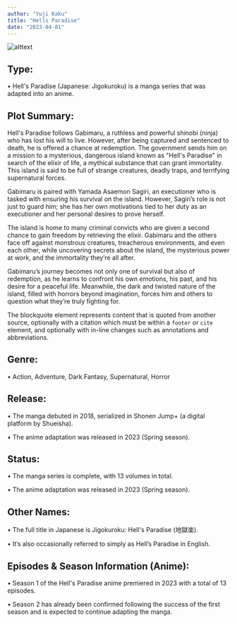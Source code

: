 ```yaml
---
author: "Yuji Kaku"
title: "Hells Paradise"
date: "2023-04-01"
---
```

![alttext](/Hells-paradise.jpg)



## Type:

• Hell's Paradise (Japanese: Jigokuroku) is a manga series that was adapted into an anime.



## Plot Summary:

Hell's Paradise follows Gabimaru, a ruthless and powerful shinobi (ninja) who has lost his will to live. However, after being captured and sentenced to death, he is offered a chance at redemption. The government sends him on a mission to a mysterious, dangerous island known as "Hell's Paradise" in search of the elixir of life, a mythical substance that can grant immortality. This island is said to be full of strange creatures, deadly traps, and terrifying supernatural forces.

Gabimaru is paired with Yamada Asaemon Sagiri, an executioner who is tasked with ensuring his survival on the island. However, Sagiri’s role is not just to guard him; she has her own motivations tied to her duty as an executioner and her personal desires to prove herself.

The island is home to many criminal convicts who are given a second chance to gain freedom by retrieving the elixir. Gabimaru and the others face off against monstrous creatures, treacherous environments, and even each other, while uncovering secrets about the island, the mysterious power at work, and the immortality they’re all after.

Gabimaru’s journey becomes not only one of survival but also of redemption, as he learns to confront his own emotions, his past, and his desire for a peaceful life. Meanwhile, the dark and twisted nature of the island, filled with horrors beyond imagination, forces him and others to question what they’re truly fighting for.

The blockquote element represents content that is quoted from another source, optionally with a citation which must be within a `footer` or `cite` element, and optionally with in-line changes such as annotations and abbreviations.

## Genre:

• Action, Adventure, Dark Fantasy, Supernatural, Horror

## Release:

• The manga debuted in 2018, serialized in Shonen Jump+ (a digital platform by Shueisha).

• The anime adaptation was released in 2023 (Spring season).

## Status:

• The manga series is complete, with 13 volumes in total.

• The anime adaptation was released in 2023 (Spring season).

## Other Names:

• The full title in Japanese is Jigokuroku: Hell's Paradise (地獄楽).

• It’s also occasionally referred to simply as Hell’s Paradise in English.

## Episodes & Season Information (Anime):

• Season 1 of the Hell's Paradise anime premiered in 2023 with a total of 13 episodes.

• Season 2 has already been confirmed following the success of the first season and is expected to continue adapting the manga.
